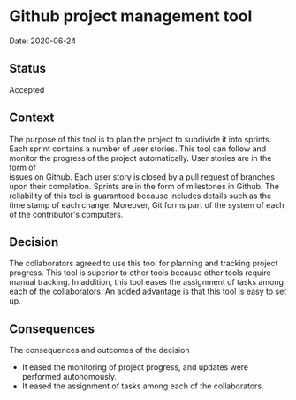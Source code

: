 # Github project management tool

Date: 2020-06-24

## Status

Accepted 

## Context

The purpose of this tool is to plan the project to subdivide it into sprints. Each sprint contains a number of user stories.
This tool can follow and monitor the progress of the project automatically. User stories are in the form of  
issues on Github. Each user story is closed by a pull request of branches upon their completion.
Sprints are in the form of milestones in Github. The reliability of this tool is guaranteed because includes details such as
the time stamp of each change. Moreover, Git forms part of the system of each of the contributor's computers.

## Decision

The collaborators agreed to use this tool for planning and tracking project progress. This tool is superior to other tools because
other tools require manual tracking. In addition, this tool eases the assignment of tasks among each of the collaborators. An added 
advantage is that this tool is easy to set up.

## Consequences

The consequences and outcomes of the decision

 * It eased the monitoring of project progress, and updates were performed autonomously.
 * It eased the assignment of tasks among each of the collaborators. 